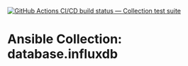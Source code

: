 [![GitHub Actions CI/CD build status — Collection test suite](https://github.com/ansible-collection-migration/database.influxdb/workflows/Collection%20test%20suite/badge.svg?branch=master)](https://github.com/ansible-collection-migration/database.influxdb/actions?query=workflow%3A%22Collection%20test%20suite%22)

Ansible Collection: database.influxdb
=================================================